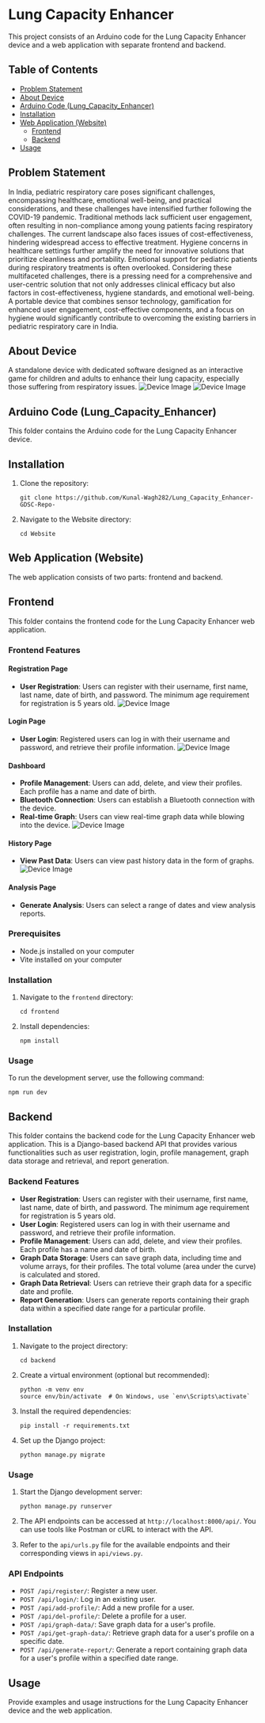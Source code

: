 # Lung Capacity Enhancer

This project consists of an Arduino code for the Lung Capacity Enhancer device and a web application with separate frontend and backend.

## Table of Contents
- [Problem Statement](#problem-statement)
- [About Device](#about-device)
- [Arduino Code (Lung_Capacity_Enhancer)](#arduino-code-lung_capacity_enhancer)
- [Installation](#installation)
- [Web Application (Website)](#web-application-website)
  - [Frontend](#frontend)
  - [Backend](#backend)
- [Usage](#usage)


## Problem Statement
In India, pediatric respiratory care poses significant challenges, encompassing healthcare, emotional well-being, and practical considerations, and these challenges have intensified further following the COVID-19 pandemic. Traditional methods lack sufficient user engagement, often resulting in non-compliance among young patients facing respiratory challenges. The current landscape also faces issues of cost-effectiveness, hindering widespread access to effective treatment. Hygiene concerns in healthcare settings further amplify the need for innovative solutions that prioritize cleanliness and portability. Emotional support for pediatric patients during respiratory treatments is often overlooked. Considering these multifaceted challenges, there is a pressing need for a comprehensive and user-centric solution that not only addresses clinical efficacy but also factors in cost-effectiveness, hygiene standards, and emotional well-being. A portable device that combines sensor technology, gamification for enhanced user engagement, cost-effective components, and a focus on hygiene would significantly contribute to overcoming the existing barriers in pediatric respiratory care in India.

## About Device
A standalone device with dedicated software designed as an interactive game for children and adults to enhance their lung capacity, especially those suffering from respiratory issues.
![Device Image](images/Device.png)
![Device Image](images/HighLevelDesign.png)

## Arduino Code (Lung_Capacity_Enhancer)
This folder contains the Arduino code for the Lung Capacity Enhancer device.

## Installation
1. Clone the repository:
   
       git clone https://github.com/Kunal-Wagh282/Lung_Capacity_Enhancer-GDSC-Repo-
2. Navigate to the Website directory:
   
       cd Website

## Web Application (Website)
The web application consists of two parts: frontend and backend.

## Frontend
This folder contains the frontend code for the Lung Capacity Enhancer web application.
### Frontend Features

#### Registration Page
- **User Registration**: Users can register with their username, first name, last name, date of birth, and password. The minimum age requirement for registration is 5 years old.
  ![Device Image](images/Register.png)

#### Login Page
- **User Login**: Registered users can log in with their username and password, and retrieve their profile information.
  ![Device Image](images/Login.png)

#### Dashboard
- **Profile Management**: Users can add, delete, and view their profiles. Each profile has a name and date of birth.
- **Bluetooth Connection**: Users can establish a Bluetooth connection with the device.
- **Real-time Graph**: Users can view real-time graph data while blowing into the device.
  ![Device Image](images/Dashboard.png)

#### History Page
- **View Past Data**: Users can view past history data in the form of graphs.
  ![Device Image](images/History.png)

#### Analysis Page
- **Generate Analysis**: Users can select a range of dates and view analysis reports.


### Prerequisites
- Node.js installed on your computer
- Vite installed on your computer

### Installation
1. Navigate to the `frontend` directory:
   
       cd frontend

2. Install dependencies:

       npm install

### Usage
   To run the development server, use the following command:

    npm run dev

## Backend
This folder contains the backend code for the Lung Capacity Enhancer web application.
This is a Django-based backend API that provides various functionalities such as user registration, login, profile management, graph data storage and retrieval, and report generation.

### Backend Features

- **User Registration**: Users can register with their username, first name, last name, date of birth, and password. The minimum age requirement for registration is 5 years old.
- **User Login**: Registered users can log in with their username and password, and retrieve their profile information.
- **Profile Management**: Users can add, delete, and view their profiles. Each profile has a name and date of birth.
- **Graph Data Storage**: Users can save graph data, including time and volume arrays, for their profiles. The total volume (area under the curve) is calculated and stored.
- **Graph Data Retrieval**: Users can retrieve their graph data for a specific date and profile.
- **Report Generation**: Users can generate reports containing their graph data within a specified date range for a particular profile.

### Installation
   
1. Navigate to the project directory:
   
       cd backend
   

2. Create a virtual environment (optional but recommended):
   
       python -m venv env
       source env/bin/activate  # On Windows, use `env\Scripts\activate`
   

3. Install the required dependencies:
   
       pip install -r requirements.txt
   

4. Set up the Django project:
   
       python manage.py migrate
   

### Usage

1. Start the Django development server:
   
       python manage.py runserver
   

2. The API endpoints can be accessed at `http://localhost:8000/api/`. You can use tools like Postman or cURL to interact with the API.

3. Refer to the `api/urls.py` file for the available endpoints and their corresponding views in `api/views.py`.

### API Endpoints

- `POST /api/register/`: Register a new user.
- `POST /api/login/`: Log in an existing user.
- `POST /api/add-profile/`: Add a new profile for a user.
- `POST /api/del-profile/`: Delete a profile for a user.
- `POST /api/graph-data/`: Save graph data for a user's profile.
- `POST /api/get-graph-data/`: Retrieve graph data for a user's profile on a specific date.
- `POST /api/generate-report/`: Generate a report containing graph data for a user's profile within a specified date range.





## Usage
Provide examples and usage instructions for the Lung Capacity Enhancer device and the web application.

